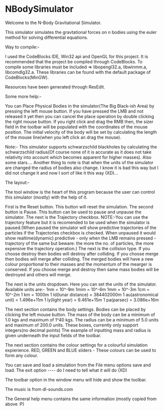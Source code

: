 # NBodySimulator

Welcome to the N-Body Gravitational Simulator.

This simulator simulates the gravtational forces on n bodies using the euler method for solving differential equations.

Way to compile:-

I used the CodeBlocks IDE, Win32 api and OpenGL for this project. It is recommended that the project be compiled through CodeBlocks. To compile some libraries must be included => libopengl32.a, libwinmm.a, libcomdlg32.a.
These libraries can be found with the default package of CodeBlocks(MinGW).

Resources have been generated through ResEdit.

Some more help:-

You can Place Physical Bodies in the simulator(The Big Black-ish Area) by pressing the left mouse button. If you have pressed the LMB and not released it yet then you can cancel the place operation by double clicking the right mouse button. If you right click and drag the RMB then, the sizer field in the toolbar will be populated with the coordinates of the mouse position.
The initial velocity of the body will be set by calculating the length of the mouse line(when you left click an drag the mouse).

Note:- This simulator supports schwarzschild blackholes by calculating the schwarzschild radius(Of course none of it is accurate as it does not take relativity into account which becomes apparent for higher masses). Also some stars....
Another thing to note is that when the units of the simulator are changed the radius of bodies also change. I know it is bad this way but I did not change it and now I sort of like it this way (XD)...

The layout:-

The tool window is the heart of this program because the user can control this simulator (mostly) with the help of it.

First is the Reset button.
This button will reset the simulation.
The second button is Pause.
This button can be used to pause and unpause the simulator.
The next is the Trajectory checkbox.
NOTE:-You can use the trajectory feature but it is recomended to be used when the simulator is paused.(When paused the simulator will show predictive trajectories of the
particles if the Trajectories checkbox is checked. When unpaused it would show realtime(dynamic) predictive - only when the LMB remains pressed - trajectory of the same but beware: the more the no. of particles, the more expensive the trajectory operation.)
The next is the collision type. If you choose destroy then bodies will destroy after colliding. If you choose merge then bodies will merge after colliding.
The merged bodies will have a new colour proportional to their masses and the momentum of the mearger is conserved. If you choose merge and destroy then same mass bodies will be destroyed and others will merge.

The next is the units dropdown. Here you can set the units of the simulator. Available units are:-
1nm = 10^-9m
1mim = 10^-6m
1mm = 10^-3m
1cm = 10^-2m
1 km = 1000m
1 ld(lunar distance) = 384402000m
1 au(astronomical unit) = 1.496e+11m
1 ly(light year) = 9.461e+15m
1 pa(parsec) = 3.086e+16m

The next section contains the body settings. Bodies can be placed by clicking the left mouse button. The mass of the body can be a minimum of 1.0 kgs and maximum of 1^40 kgs.
The radius can be a minimum of 5.0 units and maximum of 200.0 units.
These boxes, currently only support integers(no decimal points)
The example of inputting mass and radius is given underneath the input fields of the toolbar.

The next section contains the colour settings for a colourful simulation expierience. RED, GREEN and BLUE sliders - These colours can be used to form any colour.

You can save and load a simulation from the File menu options save and load.
The exit option ---- do I need to tell what it will do (XD)

The toolbar option in the window menu will hide and show the toolbar.

The music is from dl-sounds.com

The General help menu contains the same information (mostly copied from above :P)